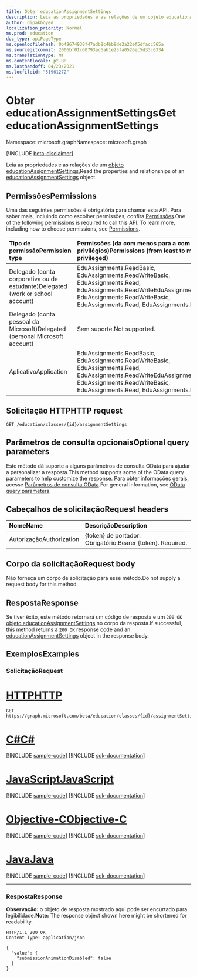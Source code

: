 ```yaml
---
title: Obter educationAssignmentSettings
description: Leia as propriedades e as relações de um objeto educationAssignmentSettings.
author: dipakboyed
localization_priority: Normal
ms.prod: education
doc_type: apiPageType
ms.openlocfilehash: 0b49674930f47adb8c4bb9de2a22ef5dfacc565a
ms.sourcegitcommit: 2006bf01c60793ac6ab1e25fa0526ec5d33c6334
ms.translationtype: MT
ms.contentlocale: pt-BR
ms.lasthandoff: 04/23/2021
ms.locfileid: "51961272"
---
```

# <a name="get-educationassignmentsettings"></a><span data-ttu-id="6a86c-103">Obter educationAssignmentSettings</span><span class="sxs-lookup"><span data-stu-id="6a86c-103">Get educationAssignmentSettings</span></span>
<span data-ttu-id="6a86c-104">Namespace: microsoft.graph</span><span class="sxs-lookup"><span data-stu-id="6a86c-104">Namespace: microsoft.graph</span></span>

[!INCLUDE [beta-disclaimer](../../includes/beta-disclaimer.md)]

<span data-ttu-id="6a86c-105">Leia as propriedades e as relações de um [objeto educationAssignmentSettings.](../resources/educationassignmentsettings.md)</span><span class="sxs-lookup"><span data-stu-id="6a86c-105">Read the properties and relationships of an [educationAssignmentSettings](../resources/educationassignmentsettings.md) object.</span></span>

## <a name="permissions"></a><span data-ttu-id="6a86c-106">Permissões</span><span class="sxs-lookup"><span data-stu-id="6a86c-106">Permissions</span></span>
<span data-ttu-id="6a86c-p101">Uma das seguintes permissões é obrigatória para chamar esta API. Para saber mais, incluindo como escolher permissões, confira [Permissões](/graph/permissions-reference).</span><span class="sxs-lookup"><span data-stu-id="6a86c-p101">One of the following permissions is required to call this API. To learn more, including how to choose permissions, see [Permissions](/graph/permissions-reference).</span></span>

|<span data-ttu-id="6a86c-109">Tipo de permissão</span><span class="sxs-lookup"><span data-stu-id="6a86c-109">Permission type</span></span>|<span data-ttu-id="6a86c-110">Permissões (da com menos para a com mais privilégios)</span><span class="sxs-lookup"><span data-stu-id="6a86c-110">Permissions (from least to most privileged)</span></span>|
|:---|:---|
|<span data-ttu-id="6a86c-111">Delegado (conta corporativa ou de estudante)</span><span class="sxs-lookup"><span data-stu-id="6a86c-111">Delegated (work or school account)</span></span>|<span data-ttu-id="6a86c-112">EduAssignments.ReadBasic, EduAssignments.ReadWriteBasic, EduAssignments.Read, EduAssignments.ReadWrite</span><span class="sxs-lookup"><span data-stu-id="6a86c-112">EduAssignments.ReadBasic, EduAssignments.ReadWriteBasic, EduAssignments.Read, EduAssignments.ReadWrite</span></span>|
|<span data-ttu-id="6a86c-113">Delegado (conta pessoal da Microsoft)</span><span class="sxs-lookup"><span data-stu-id="6a86c-113">Delegated (personal Microsoft account)</span></span>|<span data-ttu-id="6a86c-114">Sem suporte.</span><span class="sxs-lookup"><span data-stu-id="6a86c-114">Not supported.</span></span>|
|<span data-ttu-id="6a86c-115">Aplicativo</span><span class="sxs-lookup"><span data-stu-id="6a86c-115">Application</span></span>| <span data-ttu-id="6a86c-116">EduAssignments.ReadBasic, EduAssignments.ReadWriteBasic, EduAssignments.Read, EduAssignments.ReadWrite</span><span class="sxs-lookup"><span data-stu-id="6a86c-116">EduAssignments.ReadBasic, EduAssignments.ReadWriteBasic, EduAssignments.Read, EduAssignments.ReadWrite</span></span> |

## <a name="http-request"></a><span data-ttu-id="6a86c-117">Solicitação HTTP</span><span class="sxs-lookup"><span data-stu-id="6a86c-117">HTTP request</span></span>

<!-- {
  "blockType": "ignored"
}
-->
``` http
GET /education/classes/{id}/assignmentSettings
```

## <a name="optional-query-parameters"></a><span data-ttu-id="6a86c-118">Parâmetros de consulta opcionais</span><span class="sxs-lookup"><span data-stu-id="6a86c-118">Optional query parameters</span></span>
<span data-ttu-id="6a86c-119">Este método dá suporte a alguns parâmetros de consulta OData para ajudar a personalizar a resposta.</span><span class="sxs-lookup"><span data-stu-id="6a86c-119">This method supports some of the OData query parameters to help customize the response.</span></span> <span data-ttu-id="6a86c-120">Para obter informações gerais, acesse [Parâmetros de consulta OData](/graph/query-parameters).</span><span class="sxs-lookup"><span data-stu-id="6a86c-120">For general information, see [OData query parameters](/graph/query-parameters).</span></span>

## <a name="request-headers"></a><span data-ttu-id="6a86c-121">Cabeçalhos de solicitação</span><span class="sxs-lookup"><span data-stu-id="6a86c-121">Request headers</span></span>
|<span data-ttu-id="6a86c-122">Nome</span><span class="sxs-lookup"><span data-stu-id="6a86c-122">Name</span></span>|<span data-ttu-id="6a86c-123">Descrição</span><span class="sxs-lookup"><span data-stu-id="6a86c-123">Description</span></span>|
|:---|:---|
|<span data-ttu-id="6a86c-124">Autorização</span><span class="sxs-lookup"><span data-stu-id="6a86c-124">Authorization</span></span>|<span data-ttu-id="6a86c-p103">{token} de portador. Obrigatório.</span><span class="sxs-lookup"><span data-stu-id="6a86c-p103">Bearer {token}. Required.</span></span>|

## <a name="request-body"></a><span data-ttu-id="6a86c-127">Corpo da solicitação</span><span class="sxs-lookup"><span data-stu-id="6a86c-127">Request body</span></span>
<span data-ttu-id="6a86c-128">Não forneça um corpo de solicitação para esse método.</span><span class="sxs-lookup"><span data-stu-id="6a86c-128">Do not supply a request body for this method.</span></span>

## <a name="response"></a><span data-ttu-id="6a86c-129">Resposta</span><span class="sxs-lookup"><span data-stu-id="6a86c-129">Response</span></span>

<span data-ttu-id="6a86c-130">Se tiver êxito, este método retornará um código de resposta e um `200 OK` [objeto educationAssignmentSettings](../resources/educationassignmentsettings.md) no corpo da resposta.</span><span class="sxs-lookup"><span data-stu-id="6a86c-130">If successful, this method returns a `200 OK` response code and an [educationAssignmentSettings](../resources/educationassignmentsettings.md) object in the response body.</span></span>

## <a name="examples"></a><span data-ttu-id="6a86c-131">Exemplos</span><span class="sxs-lookup"><span data-stu-id="6a86c-131">Examples</span></span>

### <a name="request"></a><span data-ttu-id="6a86c-132">Solicitação</span><span class="sxs-lookup"><span data-stu-id="6a86c-132">Request</span></span>

# <a name="http"></a>[<span data-ttu-id="6a86c-133">HTTP</span><span class="sxs-lookup"><span data-stu-id="6a86c-133">HTTP</span></span>](#tab/http)
<!-- {
  "blockType": "request",
  "name": "get_educationassignmentsettings"
}
-->
``` http
GET https://graph.microsoft.com/beta/education/classes/{id}/assignmentSettings
```
# <a name="c"></a>[<span data-ttu-id="6a86c-134">C#</span><span class="sxs-lookup"><span data-stu-id="6a86c-134">C#</span></span>](#tab/csharp)
[!INCLUDE [sample-code](../includes/snippets/csharp/get-educationassignmentsettings-csharp-snippets.md)]
[!INCLUDE [sdk-documentation](../includes/snippets/snippets-sdk-documentation-link.md)]

# <a name="javascript"></a>[<span data-ttu-id="6a86c-135">JavaScript</span><span class="sxs-lookup"><span data-stu-id="6a86c-135">JavaScript</span></span>](#tab/javascript)
[!INCLUDE [sample-code](../includes/snippets/javascript/get-educationassignmentsettings-javascript-snippets.md)]
[!INCLUDE [sdk-documentation](../includes/snippets/snippets-sdk-documentation-link.md)]

# <a name="objective-c"></a>[<span data-ttu-id="6a86c-136">Objective-C</span><span class="sxs-lookup"><span data-stu-id="6a86c-136">Objective-C</span></span>](#tab/objc)
[!INCLUDE [sample-code](../includes/snippets/objc/get-educationassignmentsettings-objc-snippets.md)]
[!INCLUDE [sdk-documentation](../includes/snippets/snippets-sdk-documentation-link.md)]

# <a name="java"></a>[<span data-ttu-id="6a86c-137">Java</span><span class="sxs-lookup"><span data-stu-id="6a86c-137">Java</span></span>](#tab/java)
[!INCLUDE [sample-code](../includes/snippets/java/get-educationassignmentsettings-java-snippets.md)]
[!INCLUDE [sdk-documentation](../includes/snippets/snippets-sdk-documentation-link.md)]

---


### <a name="response"></a><span data-ttu-id="6a86c-138">Resposta</span><span class="sxs-lookup"><span data-stu-id="6a86c-138">Response</span></span>
<span data-ttu-id="6a86c-139">**Observação:** o objeto de resposta mostrado aqui pode ser encurtado para legibilidade.</span><span class="sxs-lookup"><span data-stu-id="6a86c-139">**Note:** The response object shown here might be shortened for readability.</span></span>
<!-- {
  "blockType": "response",
  "truncated": true,
  "@odata.type": "microsoft.graph.educationAssignmentSettings"
}
-->
``` http
HTTP/1.1 200 OK
Content-Type: application/json

{
  "value": {
    "submissionAnimationDisabled": false
  }
}
```

